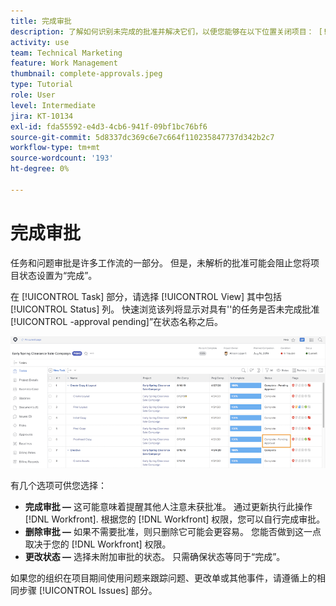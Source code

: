 ```yaml
---
title: 完成审批
description: 了解如何识别未完成的批准并解决它们，以便您能够在以下位置关闭项目： [!DNL  Workfront].
activity: use
team: Technical Marketing
feature: Work Management
thumbnail: complete-approvals.jpeg
type: Tutorial
role: User
level: Intermediate
jira: KT-10134
exl-id: fda55592-e4d3-4cb6-941f-09bf1bc76bf6
source-git-commit: 5d8337dc369c6e7c664f110235847737d342b2c7
workflow-type: tm+mt
source-wordcount: '193'
ht-degree: 0%

---
```


# 完成审批

任务和问题审批是许多工作流的一部分。 但是，未解析的批准可能会阻止您将项目状态设置为“完成”。

在 [!UICONTROL Task] 部分，请选择 [!UICONTROL View] 其中包括 [!UICONTROL Status] 列。 快速浏览该列将显示对具有&#39;&#39;的任务是否未完成批准[!UICONTROL -approval pending]”在状态名称之后。

![显示未完成审批的项目](assets/planner-fund-approval-pending.png)

有几个选项可供您选择：

* **完成审批 —** 这可能意味着提醒其他人注意未获批准。 通过更新执行此操作 [!DNL Workfront]. 根据您的 [!DNL Workfront] 权限，您可以自行完成审批。
* **删除审批 —** 如果不需要批准，则只删除它可能会更容易。 您能否做到这一点取决于您的 [!DNL Workfront] 权限。
* **更改状态 —** 选择未附加审批的状态。 只需确保状态等同于“完成”。

如果您的组织在项目期间使用问题来跟踪问题、更改单或其他事件，请遵循上的相同步骤 [!UICONTROL Issues] 部分。
